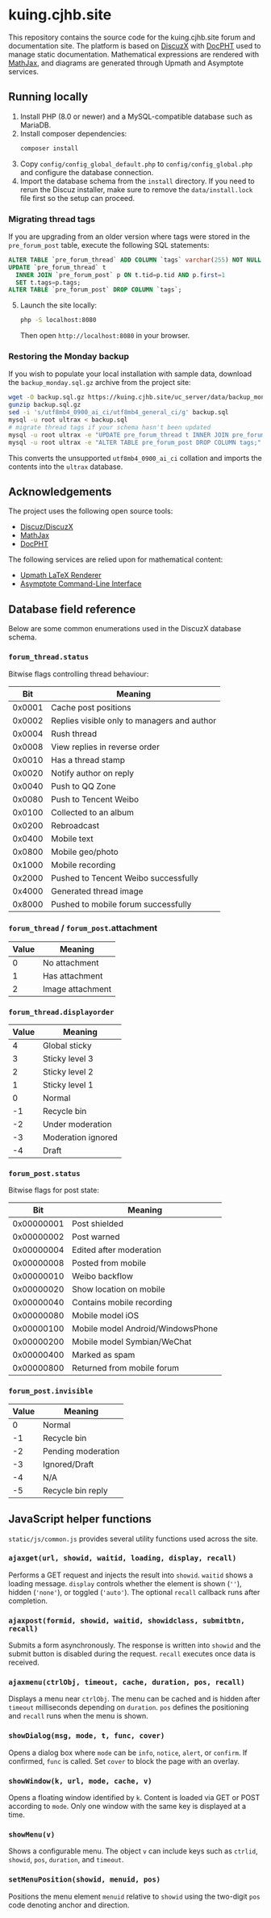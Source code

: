 # kuing.cjhb.site

This repository contains the source code for the kuing.cjhb.site forum and documentation site. The platform is based on [DiscuzX](https://gitee.com/Discuz/DiscuzX) with [DocPHT](https://github.com/docpht/docpht) used to manage static documentation. Mathematical expressions are rendered with [MathJax](https://www.mathjax.org/), and diagrams are generated through Upmath and Asymptote services.

## Running locally

1. Install PHP (8.0 or newer) and a MySQL-compatible database such as MariaDB.
2. Install composer dependencies:
   ```bash
   composer install
   ```
3. Copy `config/config_global_default.php` to `config/config_global.php` and configure the database connection.
4. Import the database schema from the `install` directory. If you need to rerun the Discuz installer, make sure to remove the `data/install.lock` file first so the setup can proceed.

### Migrating thread tags
If you are upgrading from an older version where tags were stored in the `pre_forum_post` table,
execute the following SQL statements:

```sql
ALTER TABLE `pre_forum_thread` ADD COLUMN `tags` varchar(255) NOT NULL DEFAULT '' AFTER `closed`;
UPDATE `pre_forum_thread` t
  INNER JOIN `pre_forum_post` p ON t.tid=p.tid AND p.first=1
  SET t.tags=p.tags;
ALTER TABLE `pre_forum_post` DROP COLUMN `tags`;
```
5. Launch the site locally:
   ```bash
   php -S localhost:8080
   ```
   Then open `http://localhost:8080` in your browser.

### Restoring the Monday backup
If you wish to populate your local installation with sample data, download the
`backup_monday.sql.gz` archive from the project site:

```bash
wget -O backup.sql.gz https://kuing.cjhb.site/uc_server/data/backup_monday.sql.gz
gunzip backup.sql.gz
sed -i 's/utf8mb4_0900_ai_ci/utf8mb4_general_ci/g' backup.sql
mysql -u root ultrax < backup.sql
# migrate thread tags if your schema hasn't been updated
mysql -u root ultrax -e "UPDATE pre_forum_thread t INNER JOIN pre_forum_post p ON t.tid=p.tid AND p.first=1 SET t.tags=p.tags;"
mysql -u root ultrax -e "ALTER TABLE pre_forum_post DROP COLUMN tags;"
```

This converts the unsupported `utf8mb4_0900_ai_ci` collation and imports the
contents into the `ultrax` database.

## Acknowledgements

The project uses the following open source tools:
* [Discuz/DiscuzX](https://gitee.com/Discuz/DiscuzX)
* [MathJax](https://www.mathjax.org/)
* [DocPHT](https://github.com/docpht/docpht)

The following services are relied upon for mathematical content:
* [Upmath LaTeX Renderer](https://github.com/parpalak/i.upmath.me)
* [Asymptote Command-Line Interface](https://asymptote.sourceforge.io/doc/Command_002dLine-Interface.html)



## Database field reference

Below are some common enumerations used in the DiscuzX database schema.

### `forum_thread.status`
Bitwise flags controlling thread behaviour:

| Bit | Meaning |
|----|---------|
|0x0001|Cache post positions|
|0x0002|Replies visible only to managers and author|
|0x0004|Rush thread|
|0x0008|View replies in reverse order|
|0x0010|Has a thread stamp|
|0x0020|Notify author on reply|
|0x0040|Push to QQ Zone|
|0x0080|Push to Tencent Weibo|
|0x0100|Collected to an album|
|0x0200|Rebroadcast|
|0x0400|Mobile text|
|0x0800|Mobile geo/photo|
|0x1000|Mobile recording|
|0x2000|Pushed to Tencent Weibo successfully|
|0x4000|Generated thread image|
|0x8000|Pushed to mobile forum successfully|

### `forum_thread` / `forum_post`.attachment

| Value | Meaning |
|------|---------|
|0|No attachment|
|1|Has attachment|
|2|Image attachment|

### `forum_thread.displayorder`

| Value | Meaning |
|------|---------|
|4|Global sticky|
|3|Sticky level 3|
|2|Sticky level 2|
|1|Sticky level 1|
|0|Normal|
|-1|Recycle bin|
|-2|Under moderation|
|-3|Moderation ignored|
|-4|Draft|

### `forum_post.status`
Bitwise flags for post state:

| Bit | Meaning |
|----|---------|
|0x00000001|Post shielded|
|0x00000002|Post warned|
|0x00000004|Edited after moderation|
|0x00000008|Posted from mobile|
|0x00000010|Weibo backflow|
|0x00000020|Show location on mobile|
|0x00000040|Contains mobile recording|
|0x00000080|Mobile model iOS|
|0x00000100|Mobile model Android/WindowsPhone|
|0x00000200|Mobile model Symbian/WeChat|
|0x00000400|Marked as spam|
|0x00000800|Returned from mobile forum|

### `forum_post.invisible`

| Value | Meaning |
|------|---------|
|0|Normal|
|-1|Recycle bin|
|-2|Pending moderation|
|-3|Ignored/Draft|
|-4|N/A|
|-5|Recycle bin reply|


## JavaScript helper functions

`static/js/common.js` provides several utility functions used across the site.

### `ajaxget(url, showid, waitid, loading, display, recall)`
Performs a GET request and injects the result into `showid`. `waitid` shows a loading message. `display` controls whether the element is shown (`''`), hidden (`'none'`), or toggled (`'auto'`). The optional `recall` callback runs after completion.

### `ajaxpost(formid, showid, waitid, showidclass, submitbtn, recall)`
Submits a form asynchronously. The response is written into `showid` and the submit button is disabled during the request. `recall` executes once data is received.

### `ajaxmenu(ctrlObj, timeout, cache, duration, pos, recall)`
Displays a menu near `ctrlObj`. The menu can be cached and is hidden after `timeout` milliseconds depending on `duration`. `pos` defines the positioning and `recall` runs when the menu is shown.

### `showDialog(msg, mode, t, func, cover)`
Opens a dialog box where `mode` can be `info`, `notice`, `alert`, or `confirm`. If confirmed, `func` is called. Set `cover` to block the page with an overlay.

### `showWindow(k, url, mode, cache, v)`
Opens a floating window identified by `k`. Content is loaded via GET or POST according to `mode`. Only one window with the same key is displayed at a time.

### `showMenu(v)`
Shows a configurable menu. The object `v` can include keys such as `ctrlid`, `showid`, `pos`, `duration`, and `timeout`.

### `setMenuPosition(showid, menuid, pos)`
Positions the menu element `menuid` relative to `showid` using the two-digit `pos` code denoting anchor and direction.

